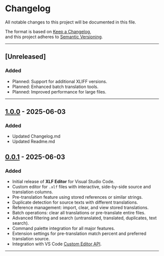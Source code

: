 # Changelog

All notable changes to this project will be documented in this file.

The format is based on [Keep a Changelog](https://keepachangelog.com/en/1.1.0/),  
and this project adheres to [Semantic Versioning](https://semver.org/spec/v2.0.0.html).

---

## [Unreleased]

### Added
- Planned: Support for additional XLIFF versions.
- Planned: Enhanced batch translation tools.
- Planned: Improved performance for large files.

---

## [1.0.0] - 2025-06-03

### Added
- Updated Changelog.md
- Updated Readme.md

## [0.0.1] - 2025-06-03

### Added
- Initial release of **XLF Editor** for Visual Studio Code.
- Custom editor for `.xlf` files with interactive, side-by-side source and translation columns.
- Pre-translation feature using stored references or similar strings.
- Duplicate detection for source texts with different translations.
- Reference management: import, clear, and view stored translations.
- Batch operations: clear all translations or pre-translate entire files.
- Advanced filtering and search (untranslated, translated, duplicates, text search).
- Command palette integration for all major features.
- Extension settings for pre-translation match percent and preferred translation source.
- Integration with VS Code [Custom Editor API](https://code.visualstudio.com/api/extension-guides/custom-editors).

---

[1.0.0]: https://github.com/DaJan404/xlfeditor/releases/tag/v1.0.0
[0.0.1]: https://github.com/DaJan404/xlfeditor/releases/tag/v0.0.1